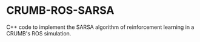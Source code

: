 # CRUMB-ROS-SARSA
C++ code to implement the SARSA algorithm of reinforcement learning in a CRUMB's ROS simulation.
